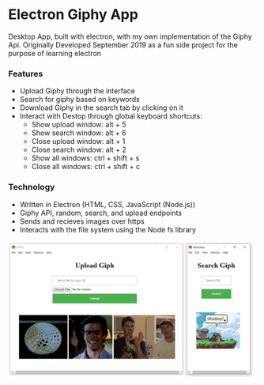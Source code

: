 # Electron Giphy App
Desktop App, built with electron, with my own implementation of the Giphy Api.
Originally Developed September 2019 as a fun side project for the purpose of learning electron

### Features
  - Upload Giphy through the interface
  - Search for giphy based on keywords
  - Download Giphy in the search tab by clicking on it
  - Interact with Destop through global keyboard shortcuts:
    - Show upload window: alt + 5
    - Show search window: alt + 6
    - Close upload window: alt + 1
    - Close search window: alt + 2
    - Show all windows: ctrl + shift + s
    - Close all windows: ctrl + shift + c

### Technology
 - Written in Electron (HTML, CSS, JavaScript (Node.js))
 - Giphy API, random, search, and upload endpoints
 - Sends and recieves images over https
 - Interacts with the file system using the Node fs library
 
 <div style="text-align:center">  <img src="icons/screenshot.png?raw=true"> </div>

